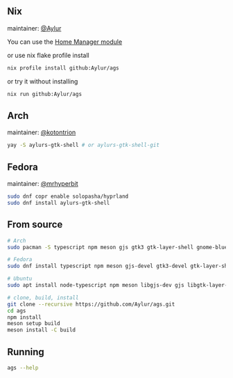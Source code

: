 ## Nix
maintainer: [@Aylur](https://github.com/Aylur)

You can use the [Home Manager module](Home-Manager.md)

or use nix flake profile install
```bash
nix profile install github:Aylur/ags
```

or try it without installing
```bash
nix run github:Aylur/ags
```

## Arch
maintainer: [@kotontrion](https://github.com/kotontrion)
```bash
yay -S aylurs-gtk-shell # or aylurs-gtk-shell-git
```

## Fedora
maintainer: [@mrhyperbit](https://github.com/mrhyperbit)
```bash
sudo dnf copr enable solopasha/hyprland
sudo dnf install aylurs-gtk-shell
```
## From source

```bash
# Arch
sudo pacman -S typescript npm meson gjs gtk3 gtk-layer-shell gnome-bluetooth-3.0 upower networkmanager gobject-introspection libdbusmenu-gtk3
```

```bash
# Fedora
sudo dnf install typescript npm meson gjs-devel gtk3-devel gtk-layer-shell gnome-bluetooth upower NetworkManager pulseaudio-libs-devel libdbusmenu-gtk3
```

```bash
# Ubuntu
sudo apt install node-typescript npm meson libgjs-dev gjs libgtk-layer-shell-dev libgtk-3-dev libpulse-dev network-manager-dev libgnome-bluetooth-3.0-dev libdbusmenu-gtk3-dev
```

```bash
# clone, build, install
git clone --recursive https://github.com/Aylur/ags.git
cd ags
npm install
meson setup build
meson install -C build
```

## Running
```bash
ags --help
```
